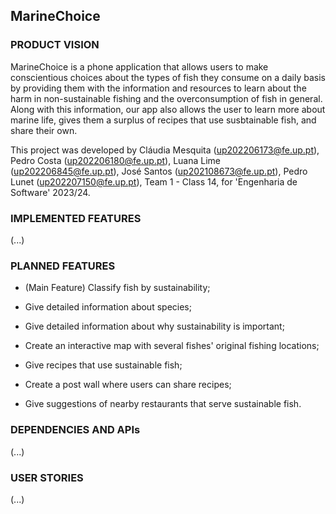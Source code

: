 ## MarineChoice

### PRODUCT VISION

MarineChoice is a phone application that allows users to make conscientious choices about the types of fish they consume on a daily basis by providing them with the information and resources to learn about the harm in non-sustainable fishing and the overconsumption of fish in general. Along with this information, our app also allows the user to learn more about marine life, gives them a surplus of recipes that use susbtainable fish, and share their own.

This project was developed by Cláudia Mesquita (up202206173@fe.up.pt), Pedro Costa (up202206180@fe.up.pt), Luana Lime (up202206845@fe.up.pt), José Santos (up202108673@fe.up.pt), Pedro Lunet (up202207150@fe.up.pt), Team 1 - Class 14, for 'Engenharia de Software' 2023/24.

### IMPLEMENTED FEATURES

(...)

### PLANNED FEATURES

- (Main Feature) Classify fish by sustainability;

- Give detailed information about species;

- Give detailed information about why sustainability is important;

- Create an interactive map with several fishes' original fishing locations;

- Give recipes that use sustainable fish;

- Create a post wall where users can share recipes;

- Give suggestions of nearby restaurants that serve sustainable fish.

### DEPENDENCIES AND APIs

(...)

### USER STORIES

(...)